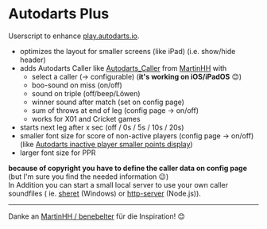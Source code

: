 # Autodarts Plus

Userscript to enhance [play.autodarts.io](https://play.autodarts.io).

- optimizes the layout for smaller screens (like iPad) (i.e. show/hide header)
- adds Autodarts Caller like [Autodarts_Caller](https://greasyfork.org/de/scripts/487034-autodarts-caller)
  from [MartinHH](https://greasyfork.org/de/users/158094-martinhh)</a> with
    - select a caller (-> configurable) (**it's working on iOS/iPadOS** 😊)
    - boo-sound on miss (on/off)
    - sound on triple (off/beep/Löwen)
    - winner sound after match (set on config page)
    - sum of throws at end of leg (config page -> on/off)
    - works for X01 and Cricket games
- starts next leg after x sec (off / 0s / 5s / 10s / 20s)
- smaller font size for score of non-active players (config page -> on/off)</br>
  (like [Autodarts inactive player smaller points display](https://greasyfork.org/de/scripts/487524-autodarts-inactive-player-smaller-points-display))
- larger font size for PPR

**because of copyright you have to define the caller data on config page** (but I'm sure you find the needed
information 😉)</br>
In Addition you can start a small local server to use your own caller soundfiles (
ie. [sheret](https://github.com/ethanpil/sheret) (Windows) or [http-server](https://github.com/http-party/http-server) (Node.js)).

---
Danke an <a href="https://greasyfork.org/de/users/158094-martinhh">MartinHH / benebelter</a> für die Inspiration! 😊
